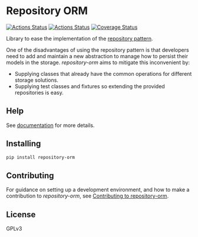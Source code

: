 # Repository ORM

[![Actions Status](https://github.com/lyz-code/repository-orm/workflows/Tests/badge.svg)](https://github.com/lyz-code/repository-orm/actions)
[![Actions Status](https://github.com/lyz-code/repository-orm/workflows/Build/badge.svg)](https://github.com/lyz-code/repository-orm/actions)
[![Coverage Status](https://coveralls.io/repos/github/lyz-code/repository-orm/badge.svg?branch=main)](https://coveralls.io/github/lyz-code/repository-orm?branch=main)

Library to ease the implementation of the [repository
pattern](https://lyz-code.github.io/blue-book/architecture/repository_pattern/).

One of the disadvantages of using the repository pattern is that developers need
to add and maintain a new abstraction to manage how to persist their models
in the storage. *repository-orm* aims to mitigate this inconvenient by:

* Supplying classes that already have the common operations for different
    storage solutions.
* Supplying test classes and fixtures so extending the provided repositories is
    easy.

## Help

See [documentation](https://lyz-code.github.io/repository-orm) for more details.

## Installing

```bash
pip install repository-orm
```

## Contributing

For guidance on setting up a development environment, and how to make
a contribution to *repository-orm*, see [Contributing to
repository-orm](https://lyz-code.github.io/repository-orm/contributing).

## License

GPLv3
